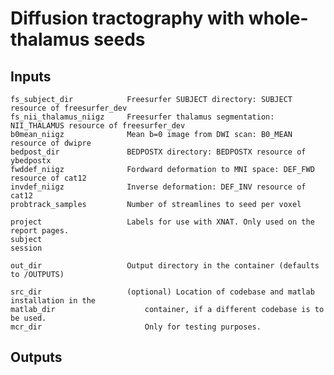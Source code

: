 # Diffusion tractography with whole-thalamus seeds


## Inputs

    fs_subject_dir            Freesurfer SUBJECT directory: SUBJECT resource of freesurfer_dev
    fs_nii_thalamus_niigz     Freesurfer thalamus segmentation: NII_THALAMUS resource of freesurfer_dev
    b0mean_niigz              Mean b=0 image from DWI scan: B0_MEAN resource of dwipre
    bedpost_dir               BEDPOSTX directory: BEDPOSTX resource of ybedpostx
    fwddef_niigz              Fordward deformation to MNI space: DEF_FWD resource of cat12
    invdef_niigz              Inverse deformation: DEF_INV resource of cat12
    probtrack_samples         Number of streamlines to seed per voxel

    project                   Labels for use with XNAT. Only used on the report pages.
    subject
    session

    out_dir                   Output directory in the container (defaults to /OUTPUTS)

    src_dir                   (optional) Location of codebase and matlab installation in the 
    matlab_dir                    container, if a different codebase is to be used.
    mcr_dir                       Only for testing purposes.



## Outputs

